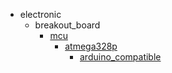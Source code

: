 * electronic
  * breakout_board
    * [mcu](electronic/breakout_board/mcu)
      * [atmega328p](electronic/breakout_board/mcu/atmega328p)
        * [arduino_compatible](arduino_compatible)
